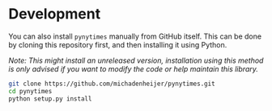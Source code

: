 # Development

You can also install `pynytimes` manually from GitHub itself. This can be done by cloning this repository first, and then installing it using Python.&#x20;

_Note: This might install an unreleased version, installation using this method is only advised if you want to modify the code or help maintain this library._

```bash
git clone https://github.com/michadenheijer/pynytimes.git
cd pynytimes
python setup.py install
```
